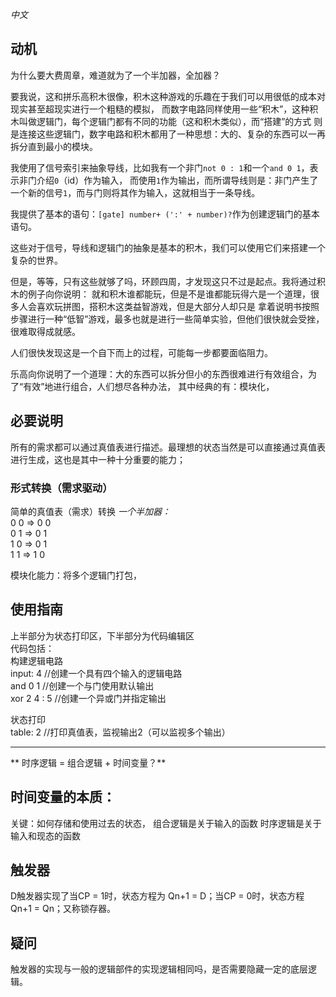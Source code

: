 *中文*

## 动机
为什么要大费周章，难道就为了一个半加器，全加器？

要我说，这和拼乐高积木很像，积木这种游戏的乐趣在于我们可以用很低的成本对现实甚至超现实进行一个粗糙的模拟，
而数字电路同样使用一些“积木”，这种积木叫做逻辑门，每个逻辑门都有不同的功能（这和积木类似），而“搭建”的方式
则是连接这些逻辑门，数字电路和积木都用了一种思想：大的、复杂的东西可以一再拆分直到最小的模块。  

我使用了信号索引来抽象导线，比如我有一个非门`not 0 : 1`和一个`and 0 1`，表示非门介绍`0`（id）作为输入，
而使用`1`作为输出，而所谓导线则是：非门产生了一个新的信号`1`，而与门则将其作为输入，这就相当于一条导线。  

我提供了基本的语句：`[gate] number+ (':' + number)?`作为创建逻辑门的基本语句。  

这些对于信号，导线和逻辑门的抽象是基本的积木，我们可以使用它们来搭建一个复杂的世界。  

但是，等等，只有这些就够了吗，环顾四周，才发现这只不过是起点。我将通过积木的例子向你说明：
就和积木谁都能玩，但是不是谁都能玩得六是一个道理，很多人会喜欢玩拼图，搭积木这类益智游戏，但是大部分人却只是
拿着说明书按照步骤进行一种“低智”游戏，最多也就是进行一些简单实验，但他们很快就会受挫，很难取得成就感。 

人们很快发现这是一个自下而上的过程，可能每一步都要面临阻力。  

乐高向你说明了一个道理：大的东西可以拆分但小的东西很难进行有效组合，为了“有效”地进行组合，人们想尽各种办法，
其中经典的有：模块化，

## 必要说明
所有的需求都可以通过真值表进行描述。最理想的状态当然是可以直接通过真值表进行生成，这也是其中一种十分重要的能力；

### 形式转换（需求驱动）
简单的真值表（需求）转换 
*一个半加器：*  
0 0 => 0 0  
0 1 => 0 1  
1 0 => 0 1  
1 1 => 1 0  

模块化能力：将多个逻辑门打包，




## 使用指南
上半部分为状态打印区，下半部分为代码编辑区  
代码包括：  
构建逻辑电路  
input: 4 //创建一个具有四个输入的逻辑电路  
and 0 1 //创建一个与门使用默认输出  
xor 2 4 : 5 //创建一个异或门并指定输出  

状态打印  
table: 2 //打印真值表，监视输出2（可以监视多个输出）  

---

** 时序逻辑 = 组合逻辑 + 时间变量？**  

## 时间变量的本质：
关键：如何存储和使用过去的状态，
组合逻辑是关于输入的函数
时序逻辑是关于输入和现态的函数

## 触发器
D触发器实现了当CP = 1时，状态方程为 Qn+1 = D；当CP = 0时，状态方程 Qn+1 = Qn；又称锁存器。

## 疑问
触发器的实现与一般的逻辑部件的实现逻辑相同吗，是否需要隐藏一定的底层逻辑。


